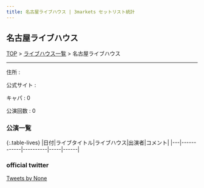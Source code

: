 ```yaml
---
title: 名古屋ライブハウス | 3markets セットリスト統計
---
```

## 名古屋ライブハウス

[TOP](/setlist/) > [ライブハウス一覧](livehouses.html) > 名古屋ライブハウス

___

住所
:    

公式サイト
:    []()

キャパ
:    0

公演回数
: 0



### 公演一覧

{:.table-lives}
|日付|ライブタイトル|ライブハウス|出演者|コメント|
|---|------------|----------|-----|------|



### official twitter

<a class="twitter-timeline" href="https://twitter.com/None?ref_src=twsrc%5Etfw">Tweets by None</a> <script async src="https://platform.twitter.com/widgets.js" charset="utf-8"></script>